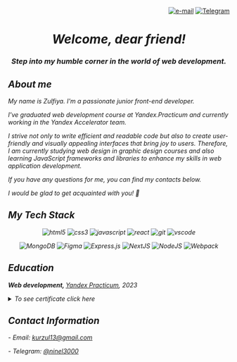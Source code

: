 <p align="right">
    <a href="mailto:kurzul13@gmail.com"> <img align="" src="https://img.shields.io/badge/Gmail-D14836?style=for-the-badge&logo=gmail&logoColor=white" alt="e-mail" height="30"/></a>
    <a href="https://t.me/ninel3000"> <img align="" src="https://img.shields.io/badge/Telegram-1E90FF?style=for-the-badge&logo=Telegram&logoColor=FFFFFF" alt="Telegram" height="30"/></a>
</p>

<h1 align="center"><i>Welcome, dear friend!</i></h1>
<h3 align="center"><i>Step into my humble corner in the world of web development.<i></h3>

<h2>
About me
</h2>
<p><i>My name is Zulfiya. I'm a passionate junior front-end developer.</i></p>
<p><i>I've graduated web development course at Yandex.Practicum and currently working in the Yandex Accelerator team.</i></p>
<p><i>I strive not only to write efficient and readable code but also to create user-friendly and visually appealing interfaces that bring joy to users. Therefore, I am currently  studying web design in graphic design courses and also learning JavaScript frameworks and libraries to enhance my skills in web application development.</i></p>
<p><i>If you have any questions for me, you can find my contacts below.</i></p>
<p><i>I would be glad to get acquainted with you! 👋</i></p>

<h2>
 My Tech Stack
</h2>
<p align="center">
<img src="https://img.shields.io/badge/html5-%23E34F26.svg?style=for-the-badge&logo=html5&logoColor=white" alt="html5" height="30"/>
<img src="https://img.shields.io/badge/css3-%231572B6.svg?style=for-the-badge&logo=css3&logoColor=white" alt="css3" height="30"/>
<img src="https://img.shields.io/badge/javascript-%23323330.svg?style=for-the-badge&logo=javascript&logoColor=%23F7DF1E" alt="javascript" height="30"/>
<img src="https://img.shields.io/badge/react-%2320232a.svg?style=for-the-badge&logo=react&logoColor=%2361DAFB" alt="react" height="30"/>
<img src="https://img.shields.io/badge/git-%23F05033.svg?style=for-the-badge&logo=git&logoColor=white" alt="git" height="30"/>
<img src="https://img.shields.io/badge/Visual%20Studio%20Code-0078d7.svg?style=for-the-badge&logo=visual-studio-code&logoColor=white" alt="vscode" height="30"/>
</p>
<p align="center">
<img src="https://img.shields.io/badge/MongoDB-%234ea94b.svg?style=for-the-badge&logo=mongodb&logoColor=white" alt="MongoDB"/>
<img src="https://img.shields.io/badge/figma-%23F24E1E.svg?style=for-the-badge&logo=figma&logoColor=white" alt="Figma"/>
<img src="https://img.shields.io/badge/express.js-%23404d59.svg?style=for-the-badge&logo=express&logoColor=%2361DAFB" alt="Express.js"/>
<img src="https://img.shields.io/badge/Next-black?style=for-the-badge&logo=next.js&logoColor=white" alt="NextJS"/>
<img src="https://img.shields.io/badge/node.js-6DA55F?style=for-the-badge&logo=node.js&logoColor=white" alt="NodeJS"/>
<img src="https://img.shields.io/badge/webpack-%238DD6F9.svg?style=for-the-badge&logo=webpack&logoColor=black" alt="Webpack"/>
</p>

<h2>Education</h2>    
<p><strong>Web development, </strong><a href="https://practicum.yandex.ru/web/" target="_blank">Yandex Practicum</a>, 2023
<details><summary>   To see certificate click here</summary><img src="./images/Kurmanaeva.jpg" alt="Certificate" height="800"/></details>
</p>
 
<h2>Contact Information</h2>
  <p>- Email: <a href="mailto:kurzul13@gmail.com" target="_blank">kurzul13@gmail.com</a></p>
  <p>- Telegram: <a href="https://t.me/ninel3000" target="_blank">@ninel3000</a></p>
 